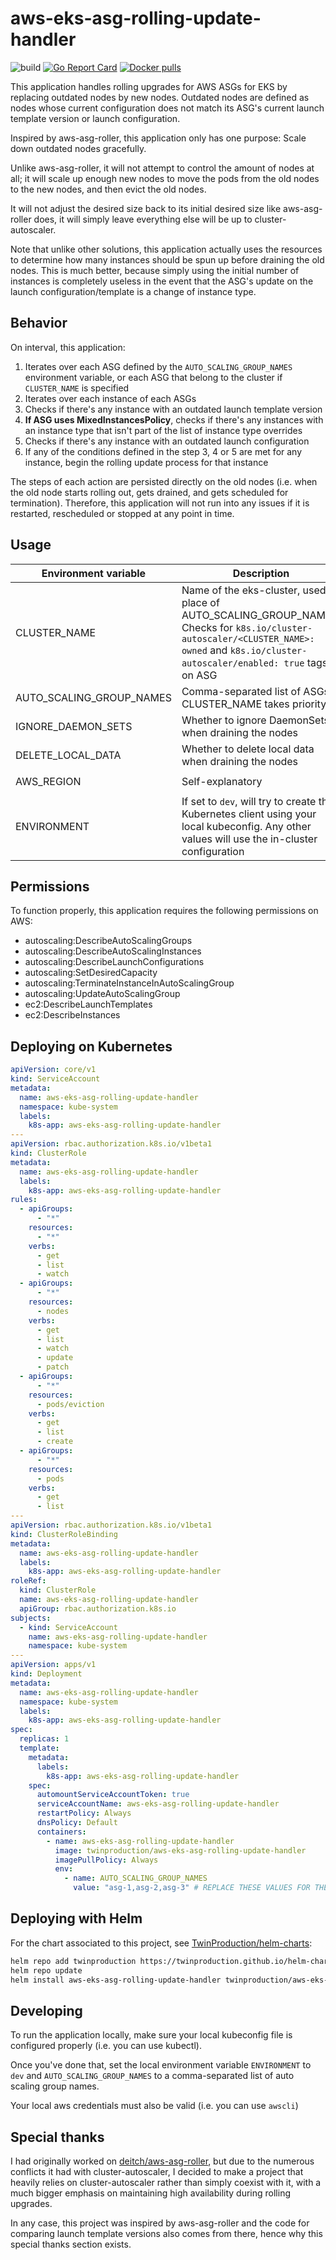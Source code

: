 # aws-eks-asg-rolling-update-handler

![build](https://github.com/TwinProduction/aws-eks-asg-rolling-update-handler/workflows/build/badge.svg?branch=master)
[![Go Report Card](https://goreportcard.com/badge/github.com/TwinProduction/aws-eks-asg-rolling-update-handler)](https://goreportcard.com/report/github.com/TwinProduction/aws-eks-asg-rolling-update-handler)
[![Docker pulls](https://img.shields.io/docker/pulls/twinproduction/aws-eks-asg-rolling-update-handler.svg)](https://cloud.docker.com/repository/docker/twinproduction/aws-eks-asg-rolling-update-handler)

This application handles rolling upgrades for AWS ASGs for EKS by replacing outdated nodes by new nodes.
Outdated nodes are defined as nodes whose current configuration does not match its ASG's current launch 
template version or launch configuration.

Inspired by aws-asg-roller, this application only has one purpose: Scale down outdated nodes gracefully.

Unlike aws-asg-roller, it will not attempt to control the amount of nodes at all; it will scale up enough new nodes
to move the pods from the old nodes to the new nodes, and then evict the old nodes. 

It will not adjust the desired size back to its initial desired size like aws-asg-roller does, it will simply leave
everything else will be up to cluster-autoscaler.

Note that unlike other solutions, this application actually uses the resources to determine how many instances should 
be spun up before draining the old nodes. This is much better, because simply using the initial number of instances is 
completely useless in the event that the ASG's update on the launch configuration/template is a change of instance type.


## Behavior

On interval, this application:
1. Iterates over each ASG defined by the `AUTO_SCALING_GROUP_NAMES` environment variable, or each ASG that belong to the cluster if `CLUSTER_NAME` is specified
2. Iterates over each instance of each ASGs
3. Checks if there's any instance with an outdated launch template version
4. **If ASG uses MixedInstancesPolicy**, checks if there's any instances with an instance type that isn't part of the list of instance type overrides
5. Checks if there's any instance with an outdated launch configuration
6. If any of the conditions defined in the step 3, 4 or 5 are met for any instance, begin the rolling update process for that instance

The steps of each action are persisted directly on the old nodes (i.e. when the old node starts rolling out, gets drained, and gets scheduled for termination). Therefore, this application will not run into any issues if it is restarted, rescheduled or stopped at any point in time.


## Usage

| Environment variable | Description | Required | Default |
| --- | --- | --- | --- |
| CLUSTER_NAME | Name of the eks-cluster, used in place of AUTO_SCALING_GROUP_NAMES. Checks for `k8s.io/cluster-autoscaler/<CLUSTER_NAME>: owned` and `k8s.io/cluster-autoscaler/enabled: true` tags on ASG | yes | `""` |
| AUTO_SCALING_GROUP_NAMES | Comma-separated list of ASGs, CLUSTER_NAME takes priority. | yes | `""` |
| IGNORE_DAEMON_SETS | Whether to ignore DaemonSets when draining the nodes | no | `true` |
| DELETE_LOCAL_DATA | Whether to delete local data when draining the nodes | no | `true` |
| AWS_REGION | Self-explanatory | no | `us-west-2` |
| ENVIRONMENT | If set to `dev`, will try to create the Kubernetes client using your local kubeconfig. Any other values will use the in-cluster configuration | no | `""` |


## Permissions

To function properly, this application requires the following permissions on AWS:
- autoscaling:DescribeAutoScalingGroups
- autoscaling:DescribeAutoScalingInstances
- autoscaling:DescribeLaunchConfigurations
- autoscaling:SetDesiredCapacity
- autoscaling:TerminateInstanceInAutoScalingGroup
- autoscaling:UpdateAutoScalingGroup
- ec2:DescribeLaunchTemplates
- ec2:DescribeInstances


## Deploying on Kubernetes

```yaml
apiVersion: core/v1
kind: ServiceAccount
metadata:
  name: aws-eks-asg-rolling-update-handler
  namespace: kube-system
  labels:
    k8s-app: aws-eks-asg-rolling-update-handler
---
apiVersion: rbac.authorization.k8s.io/v1beta1
kind: ClusterRole
metadata:
  name: aws-eks-asg-rolling-update-handler
  labels:
    k8s-app: aws-eks-asg-rolling-update-handler
rules:
  - apiGroups:
      - "*"
    resources:
      - "*"
    verbs:
      - get
      - list
      - watch
  - apiGroups:
      - "*"
    resources:
      - nodes
    verbs:
      - get
      - list
      - watch
      - update
      - patch
  - apiGroups:
      - "*"
    resources:
      - pods/eviction
    verbs:
      - get
      - list
      - create
  - apiGroups:
      - "*"
    resources:
      - pods
    verbs:
      - get
      - list
---
apiVersion: rbac.authorization.k8s.io/v1beta1
kind: ClusterRoleBinding
metadata:
  name: aws-eks-asg-rolling-update-handler
  labels:
    k8s-app: aws-eks-asg-rolling-update-handler
roleRef:
  kind: ClusterRole
  name: aws-eks-asg-rolling-update-handler
  apiGroup: rbac.authorization.k8s.io
subjects:
  - kind: ServiceAccount
    name: aws-eks-asg-rolling-update-handler
    namespace: kube-system
---
apiVersion: apps/v1
kind: Deployment
metadata:
  name: aws-eks-asg-rolling-update-handler
  namespace: kube-system
  labels:
    k8s-app: aws-eks-asg-rolling-update-handler
spec:
  replicas: 1
  template:
    metadata:
      labels:
        k8s-app: aws-eks-asg-rolling-update-handler
    spec:
      automountServiceAccountToken: true
      serviceAccountName: aws-eks-asg-rolling-update-handler
      restartPolicy: Always
      dnsPolicy: Default
      containers:
        - name: aws-eks-asg-rolling-update-handler
          image: twinproduction/aws-eks-asg-rolling-update-handler
          imagePullPolicy: Always
          env:
            - name: AUTO_SCALING_GROUP_NAMES
              value: "asg-1,asg-2,asg-3" # REPLACE THESE VALUES FOR THE NAMES OF THE ASGs
```


## Deploying with Helm

For the chart associated to this project, see [TwinProduction/helm-charts](https://github.com/TwinProduction/helm-charts):
```sh
helm repo add twinproduction https://twinproduction.github.io/helm-charts
helm repo update
helm install aws-eks-asg-rolling-update-handler twinproduction/aws-eks-asg-rolling-update-handler
```


## Developing

To run the application locally, make sure your local kubeconfig file is configured properly (i.e. you can use kubectl).

Once you've done that, set the local environment variable `ENVIRONMENT` to `dev` and `AUTO_SCALING_GROUP_NAMES` 
to a comma-separated list of auto scaling group names.

Your local aws credentials must also be valid (i.e. you can use `awscli`)


## Special thanks

I had originally worked on [deitch/aws-asg-roller](https://github.com/deitch/aws-asg-roller), but due to the numerous conflicts it had with cluster-autoscaler, 
I decided to make a project that heavily relies on cluster-autoscaler rather than simply coexist with it, with a much bigger emphasis on maintaining 
high availability during rolling upgrades.

In any case, this project was inspired by aws-asg-roller and the code for comparing launch template versions also comes from there, hence why this special thanks section exists.
